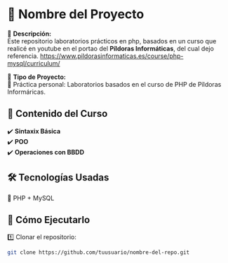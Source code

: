 # 🚀 Nombre del Proyecto  

📢 **Descripción:**  
Este repositorio laboratorios prácticos en php, basados en un curso que realicé en youtube en el portao del **Píldoras Informáticas**, del cual dejo referencia.
https://www.pildorasinformaticas.es/course/php-mysql/curriculum/

📖 **Tipo de Proyecto:**  
🔹 Práctica personal: Laboratorios basados en el curso de PHP de Píldoras Informáricas.  

## 🌟 **Contenido del Curso**
✔️ **Sintaxix Básica**  
✔️ **POO**  
✔️ **Operaciones con BBDD**

## 🛠️ **Tecnologías Usadas**  
🔹 PHP + MySQL

## 🚀 **Cómo Ejecutarlo**  
1️⃣ Clonar el repositorio:  
   ```bash
   git clone https://github.com/tuusuario/nombre-del-repo.git
